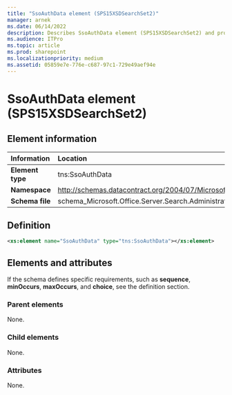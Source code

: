 ```yaml
---
title: "SsoAuthData element (SPS15XSDSearchSet2)"
manager: arnek
ms.date: 06/14/2022
description: Describes SsoAuthData element (SPS15XSDSearchSet2) and provides information on elements and attributes.
ms.audience: ITPro
ms.topic: article
ms.prod: sharepoint
ms.localizationpriority: medium
ms.assetid: 05859e7e-776e-c687-97c1-729e49aef94e
---
```


# SsoAuthData element (SPS15XSDSearchSet2)

 
  
## Element information

|Information|Location|
|:-----|:-----|
|**Element type** <br/> |tns:SsoAuthData  <br/> |
|**Namespace** <br/> |http://schemas.datacontract.org/2004/07/Microsoft.Office.Server.Search.Administration  <br/> |
|**Schema file** <br/> |schema_Microsoft.Office.Server.Search.Administration.xsd  <br/> |
   
## Definition

```XML
<xs:element name="SsoAuthData" type="tns:SsoAuthData"></xs:element>

```

## Elements and attributes

If the schema defines specific requirements, such as **sequence**, **minOccurs**, **maxOccurs**, and **choice**, see the definition section. 
  
### Parent elements

None.
  
### Child elements

None.
  
### Attributes

None.
  

